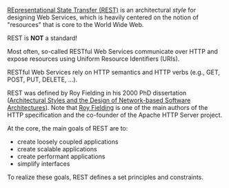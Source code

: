 [REpresentational State Transfer (REST)](https://en.wikipedia.org/wiki/Representational_state_transfer) is an architectural _style_ for designing Web Services, which is heavily centered on the notion of "resources" that is core to the World Wide Web.

REST is **NOT** a standard!

Most often, so-called RESTful Web Services communicate over HTTP and expose resources using Uniform Resource Identifiers (URIs).

RESTful Web Services rely on HTTP semantics and HTTP verbs (e.g., GET, POST, PUT, DELETE, ...).

REST was defined by Roy Fielding in his 2000 PhD dissertation ([Architectural Styles and the Design of Network-based Software Architectures](https://www.google.be/url?sa=t&rct=j&q=&esrc=s&source=web&cd=1&cad=rja&uact=8&ved=0ahUKEwicg5Xa--bQAhVEsxQKHVW2CxkQFggaMAA&url=http%3A%2F%2Fwww.ics.uci.edu%2F~fielding%2Fpubs%2Fdissertation%2Ftop.htm&usg=AFQjCNE-rqMjwoX_C7QL9Yxt_3jNib9LKA&sig2=p6V_H-LYkP3BJYHgdzsVpQ&bvm=bv.141320020,d.d24)). Note that [Roy Fielding](https://en.wikipedia.org/wiki/Roy_Fielding) is one of the main authors of the HTTP specification and the co-founder of the Apache HTTP Server project.

At the core, the main goals of REST are to:
* create loosely coupled applications
* create scalable applications
* create performant applications
* simplify interfaces

To realize these goals, REST defines a set principles and constraints.